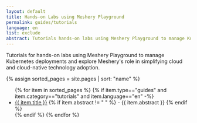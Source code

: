```yaml
---
layout: default
title: Hands-on Labs using Meshery Playground
permalink: guides/tutorials
language: en
list: exclude
abstract: Tutorials hands-on labs using Meshery Playground to manage Kubernetes deployments and explore Meshery's role in simplifying cloud and cloud-native technology adoption.
---
```


Tutorials for hands-on labs using Meshery Playground to manage Kubernetes deployments and explore Meshery's role in simplifying cloud and cloud-native technology adoption.

{% assign sorted_pages = site.pages | sort: "name" %}

<ul class="section-title">
    {% for item in sorted_pages %}
    {% if item.type=="guides" and item.category=="tutorials" and item.language=="en" -%}
    <li><a href="{{ site.baseurl }}{{ item.url }}">{{ item.title }}</a>
    {% if item.abstract != " " %}
        -  {{ item.abstract }}
    {% endif %}
    </li>
    {% endif %}
    {% endfor %}
</ul>